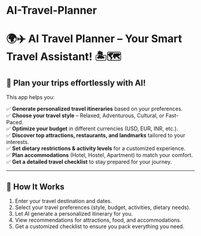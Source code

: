 # AI-Travel-Planner
# 🌍✈️ AI Travel Planner – Your Smart Travel Assistant! 🏝️🗺️

## 🚀 Plan your trips effortlessly with AI!

This app helps you:

✅ **Generate personalized travel itineraries** based on your preferences.  
✅ **Choose your travel style** – Relaxed, Adventurous, Cultural, or Fast-Paced.  
✅ **Optimize your budget** in different currencies (USD, EUR, INR, etc.).  
✅ **Discover top attractions, restaurants, and landmarks** tailored to your interests.  
✅ **Set dietary restrictions & activity levels** for a customized experience.  
✅ **Plan accommodations** (Hotel, Hostel, Apartment) to match your comfort.  
✅ **Get a detailed travel checklist** to stay prepared for your journey.  

---

## 🚀 How It Works
1. Enter your travel destination and dates.  
2. Select your travel preferences (style, budget, activities, dietary needs).  
3. Let AI generate a personalized itinerary for you.  
4. View recommendations for attractions, food, and accommodations.  
5. Get a customized checklist to ensure you pack everything you need.
